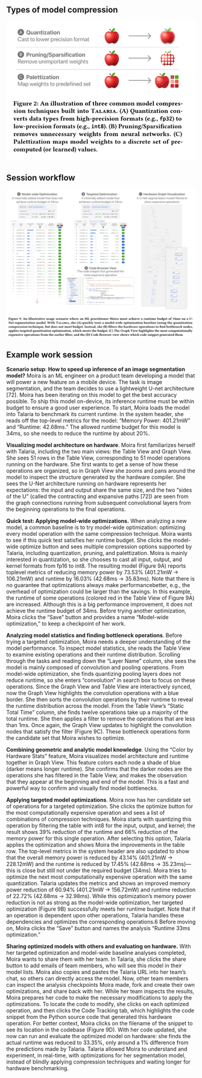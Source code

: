
## Types of model compression

![diagram](../assets/talaria.png)

## Session workflow

![diagram](../assets/talaria_2.png)


## Example work session

**Scenario setup**: **How to speed up inference of an image segmentation model?** Moira is an ML engineer on a product team developing a model that will power a new feature on a mobile device. The task is image segmentation, and the team decides to use a lightweight U-net architecture [72]. Moira has been iterating on this model to get the best accuracy possible. To ship this model on-device, its inference runtime must be within budget to ensure a good user experience. To start, Moira loads the model into Talaria to benchmark its current runtime. In the system header, she reads off the top-level metrics for the model: “Memory Power: 401.21mW” and “Runtime: 42.68ms.” The allowed runtime budget for this model is 34ms, so she needs to reduce the runtime by about 20%. 


**Visualizing model architecture on hardware**. Moira first familiarizes herself with Talaria, including the two main views: the Table View and Graph View. She sees 51 rows in the Table View, corresponding to 51 model operations running on the hardware. She first wants to get a sense of how these operations are organized, so in Graph View she zooms and pans around the model to inspect the structure generated by the hardware compiler. She sees the U-Net architecture running on hardware represents her expectations: the input and output share the same size, and the two “sides of the U” (called the contracting and expansive paths [72]) are seen from the graph connections running from subsequent convolutional layers from the beginning operations to the final operations. 


**Quick test: Applying model-wide optimizations.** When analyzing a new model, a common baseline is to try model-wide optimization: optimizing every model operation with the same compression technique. Moira wants to see if this quick test satisfies her runtime budget. She clicks the model-wide optimize button and sees multiple compression options supported by Talaria, including quantization, pruning, and palettization. Moira is mainly interested in quantization, so she chooses to cast all input, output, and kernel formats from fp16 to int8. The resulting model (Figure 9A) reports toplevel metrics of reducing memory power by 73.53% (401.21mW → 106.21mW) and runtime by 16.03% (42.68ms → 35.83ms). Note that there is no guarantee that optimizations always make performancebetter, e.g., the overhead of optimization could be larger than the savings. In this example, the runtime of some operations (colored red in the Table View of Figure 9A) are increased. Although this is a big performance improvement, it does not achieve the runtime budget of 34ms. Before trying another optimization, Moira clicks the “Save” button and provides a name “Model-wide optimization,” to keep a checkpoint of her work.

**Analyzing model statistics and finding bottleneck operations**. Before trying a targeted optimization, Moira needs a deeper understanding of the model performance. To inspect model statistics, she reads the Table View to examine existing operations and their runtime distribution. Scrolling through the tasks and reading down the “Layer Name” column, she sees the model is mainly composed of convolution and pooling operations. From model-wide optimization, she finds quantizing pooling layers does not reduce runtime, so she enters “convolution” in search box to focus on these operations. Since the Graph View and Table View are interactively synced, now the Graph View highlights the convolution operations with a blue border. She then sorts the convolution operations by their runtime to reveal the runtime distribution across the model. From the Table View’s “Static Total Time” column, she finds twelve operations take up a majority of the total runtime. She then applies a filter to remove the operations that are less than 1ms. Once again, the Graph View updates to highlight the convolution nodes that satisfy the filter (Figure 9C). These bottleneck operations form the candidate set that Moira wishes to optimize.

**Combining geometric and analytic model knowledge**. Using the “Color by Hardware Stats” feature, Moira visualizes model architecture and runtime together in Graph View. This feature colors each node a shade of blue (darker means longer runtime). She confirms that the darker nodes are the operations she has filtered in the Table View, and makes the observation that they appear at the beginning and end of the model. This is a fast and powerful way to confirm and visually find model bottlenecks. 


**Applying targeted model optimizations**. Moira now has her candidate set of operations for a targeted optimization. She clicks the optimize button for the most computationally expensive operation and sees a list of combinations of compression techniques. Moira starts with quantizing this operation by filtering the table with int8 for the input, output, and kernel; the result shows 39% reduction of the runtime and 66% reduction of the memory power for this single operation. After selecting this option, Talaria applies the optimization and shows Moira the improvements in the table row. The top-level metrics in the system header are also updated to show that the overall memory power is reduced by 43.14% (401.21mW → 228.12mW) and the runtime is reduced by 17.45% (42.68ms → 35.23ms)—this is close but still not under the required budget (34ms). Moira tries to optimize the next most computationally expensive operation with the same quantization. Talaria updates the metrics and shows an improved memory power reduction of 60.94% (401.21mW → 156.72mW) and runtime reduction of 22.72% (42.68ms → 32.98ms). While this optimization’s memory power reduction is not as strong as the model-wide optimization, her targeted optimization (Figure 9B) successfully meets her runtime budget. Note that if an operation is dependent upon other operations, Talaria handles these dependencies and optimizes the corresponding operations.6 Before moving on, Moira clicks the “Save” button and names the analysis “Runtime 33ms optimization.” 


**Sharing optimized models with others and evaluating on hardware.** With her targeted optimization and model-wide baseline analyses completed, Moira wants to share them with her team. In Talaria, she clicks the share button to add emails of team members, who will see this model in their model lists. Moira also copies and pastes the Talaria URL into her team’s chat, so others can directly access the model. Now, other team members can inspect the analysis checkpoints Moira made, fork and create their own optimizations, and share back with her. While her team inspects the results, Moira prepares her code to make the necessary modifications to apply the optimizations. To locate the code to modify, she clicks on each optimized operation, and then clicks the Code Tracking tab, which highlights the code snippet from the Python source code that generated this hardware operation. For better context, Moira clicks on the filename of the snippet to see its location in the codebase (Figure 9D). With her code updated, she now can run and evaluate the optimized model on hardware: she finds the actual runtime was reduced to 33.35%, only around a 1% difference from the predictions made by Talaria. Talaria allowed Moira to understand and experiment, in real-time, with optimizations for her segmentation model, instead of blindly applying compression techniques and waiting longer for hardware benchmarking.
